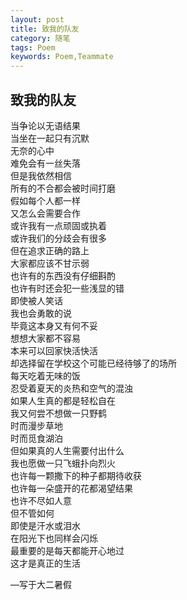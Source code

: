 ```yaml
---
layout: post
title: 致我的队友
category: 随笔
tags: Poem
keywords: Poem,Teammate
---
```

## 致我的队友
当争论以无语结果  
当坐在一起只有沉默  
无奈的心中  
难免会有一丝失落  
但是我依然相信  
所有的不合都会被时间打磨  
假如每个人都一样  
又怎么会需要合作  
或许我有一点顽固或执着  
或许我们的分歧会有很多  
但在追求正确的路上  
大家都应该不甘示弱  
也许有的东西没有仔细斟酌  
也许有时还会犯一些浅显的错  
即使被人笑话  
我也会勇敢的说  
毕竟这本身又有何不妥  
想想大家都不容易  
本来可以回家快活快活  
却选择留在学校这个可能已经待够了的场所  
每天吃着无味的饭  
忍受着夏天的炎热和空气的混浊    
如果人生真的都是轻松自在  
我又何尝不想做一只野鹤  
时而漫步草地  
时而觅食湖泊  
但如果真的人生需要付出什么  
我也愿做一只飞蛾扑向烈火  
也许每一颗撒下的种子都期待收获  
也许每一朵盛开的花都渴望结果  
也许不尽如人意  
但不管如何  
即使是汗水或泪水  
在阳光下也同样会闪烁  
最重要的是每天都能开心地过  
这才是真正的生活  
  
—写于大二暑假
